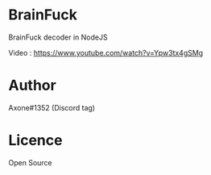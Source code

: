 # BrainFuck
BrainFuck decoder in NodeJS 

Video : https://www.youtube.com/watch?v=Ypw3tx4gSMg

# Author
Axone#1352 (Discord tag)

# Licence 
Open Source


